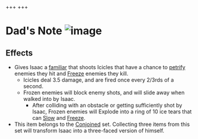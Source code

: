 +++
+++

 # Dad's Note ![image](/image/Dad%27s_Note.png) 


Effects
---------


* Gives Isaac a [familiar](/wiki/Familiar "Familiar") that shoots Icicles that have a chance to [petrify](/wiki/Petrify "Petrify") enemies they hit and [Freeze](/wiki/Freeze "Freeze") enemies they kill.
	+ Icicles deal 3.5 damage, and are fired once every 2/3rds of a second.
	+ Frozen enemies will block enemy shots, and will slide away when walked into by Isaac.
		- After colliding with an obstacle or getting sufficiently shot by Isaac, Frozen enemies will Explode into a ring of 10 ice tears that can [Slow](/wiki/Slow "Slow") and [Freeze](/wiki/Freeze "Freeze").
* This item belongs to the [Conjoined](/wiki/Conjoined "Conjoined") set. Collecting three items from this set will transform Isaac into a three-faced version of himself.



